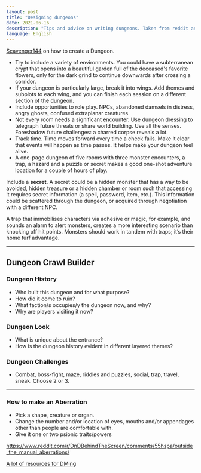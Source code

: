 ```yaml
---
layout: post
title: "Designing dungeons"
date: 2021-06-16
description: "Tips and advice on writing dungeons. Taken from reddit and other places."
language: English
---
```


[Scavenger144](https://www.reddit.com/r/dndnext/comments/754kez/how_to_create_a_dungeon_crawl/) on how to create a Dungeon.
- Try to include a variety of environments. You could have a subterranean crypt that opens into a beautiful garden full of the deceased's favorite flowers, only for the dark grind to continue downwards after crossing a corridor.
- If your dungeon is particularly large, break it into wings. Add themes and subplots to each wing, and you can finish each session on a different section of the dungeon.
- Include opportunities to role play. NPCs, abandoned damsels in distress, angry ghosts, confused extraplanar creatures.
- Not every room needs a significant encounter. Use dungeon dressing to telegraph future threats or share world building. Use all the senses. Foreshadow future challenges: a charred corpse reveals a lot.
- Track time. Time moves forward every time a check fails. Make it clear that events will happen as time passes. It helps make your dungeon feel alive.
- A one-page dungeon of five rooms with three monster encounters, a trap, a hazard and a puzzle or secret makes a good one-shot adventure location for a couple of hours of play.

Include a **secret**. A secret could be a hidden monster that has a way to be avoided, hidden treasure or a hidden chamber or room such that accessing it requires secret information (a spell, password, item, etc.).
This information could be scattered through the dungeon, or acquired through negotiation with a different NPC.

A trap that immobilises characters via adhesive or magic, for example, and sounds an alarm to alert monsters, creates a more interesting scenario than knocking off hit points. Monsters should work in tandem with traps; it’s their home turf advantage.

---

## Dungeon Crawl Builder

### Dungeon History
- Who built this dungeon and for what purpose?
- How did it come to ruin?
- What faction/s occupies/y the dungeon now, and why?
- Why are players visiting it now?

### Dungeon Look
- What is unique about the entrance?
- How is the dungeon history evident in different layered themes?

### Dungeon Challenges
- Combat, boss-fight, maze, riddles and puzzles, social, trap, travel, sneak. Choose 2 or 3.

---
### How to make an Aberration

- Pick a shape, creature or organ.
- Change the number and/or location of eyes, mouths and/or appendages other than people are comfortable with.
- Give it one or two psionic traits/powers

<https://www.reddit.com/r/DnDBehindTheScreen/comments/55hspa/outside_the_manual_aberrations/>

[A lot of resources for DMing](https://homebrewery.naturalcrit.com/source/S1s_gZCmQ)
